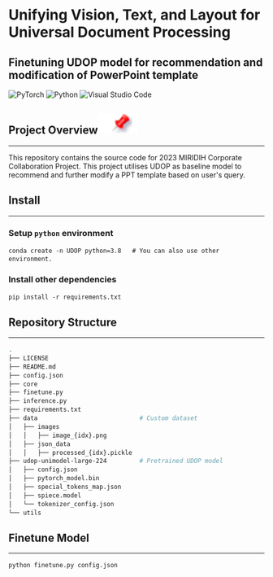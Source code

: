 # Unifying Vision, Text, and Layout for Universal Document Processing
## Finetuning UDOP model for recommendation and modification of PowerPoint template

![PyTorch](https://img.shields.io/badge/PyTorch-%23EE4C2C.svg?style=for-the-badge&logo=PyTorch&logoColor=white)
![Python](https://img.shields.io/badge/python-3670A0?style=for-the-badge&logo=python&logoColor=ffdd54)
![Visual Studio Code](https://img.shields.io/badge/Visual%20Studio%20Code-0078d7.svg?style=for-the-badge&logo=visual-studio-code&logoColor=white)


## Project Overview![](https://raw.githubusercontent.com/aregtech/areg-sdk/master/docs/img/pin.svg)
---

This repository contains the source code for 2023 MIRIDIH Corporate Collaboration Project. This project utilises UDOP as baseline model to recommend and further modify a PPT template based on user's query.

## Install
---
### Setup `python` environment
```
conda create -n UDOP python=3.8   # You can also use other environment.
```
### Install other dependencies
```
pip install -r requirements.txt
```

## Repository Structure
---
``` bash
.
├── LICENSE
├── README.md
├── config.json
├── core
├── finetune.py
├── inference.py
├── requirements.txt
├── data                            # Custom dataset
│   ├── images
│   │   ├── image_{idx}.png
│   ├── json_data
│   │   ├── processed_{idx}.pickle
├── udop-unimodel-large-224         # Pretrained UDOP model
│   ├── config.json
│   ├── pytorch_model.bin
│   ├── special_tokens_map.json
│   ├── spiece.model
│   └── tokenizer_config.json
└── utils
```

## Finetune Model
---
```
python finetune.py config.json
```